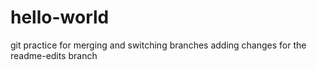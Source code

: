 # hello-world
git practice for merging and switching branches
adding changes for the readme-edits branch